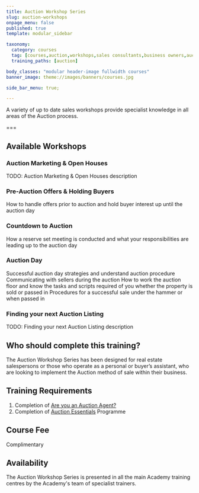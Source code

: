 ```yaml
---
title: Auction Workshop Series
slug: auction-workshops
onpage_menu: false
published: true
template: modular_sidebar

taxonomy:
  category: courses
  tag: [courses,auction,workshops,sales consultants,business owners,auctioneer,managers]
  training_paths: [auction]

body_classes: "modular header-image fullwidth courses"
banner_image: theme://images/banners/courses.jpg

side_bar_menu: true;

---
```


A variety of up to date sales workshops provide specialist knowledge in all areas of the Auction process.

===

## Available Workshops

### Auction Marketing & Open Houses
TODO: Auction Marketing & Open Houses description

### Pre-Auction Offers & Holding Buyers
How to handle offers prior to auction and hold buyer interest up until the auction day

### Countdown to Auction
How a reserve set meeting is conducted and what your responsibilities are leading up to the auction day

### Auction Day
Successful auction day strategies and understand auction procedure
Communicating with sellers during the auction
How to work the auction floor and know the tasks and scripts required of you whether the property is sold or passed in
Procedures for a successful sale under the hammer or when passed in

### Finding your next Auction Listing
TODO: Finding your next Auction Listing description

## Who should complete this training?
The Auction Workshop Series has been designed for real estate salespersons or those who operate as a personal or buyer’s assistant, who are looking to implement the Auction method of sale within their business.

## Training Requirements
1. Completion of [Are you an Auction Agent?](/courses/auction/auction-agent)
2. Completion of [Auction Essentials](/courses/auction/auction-essentials) Programme

## Course Fee
Complimentary 

## Availability
The Auction Workshop Series is presented in all the main Academy training centres by the Academy's team of specialist trainers.
